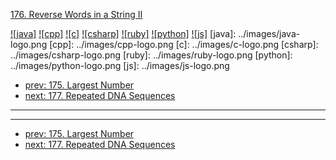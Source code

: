 [176. Reverse Words in a String II](https://leetcode.com/problems/reverse-words-in-a-string-ii/)

[![java]](../java/176-reverse-words-in-a-string-ii.md)
[![cpp]](../cpp/176-reverse-words-in-a-string-ii.md)
[![c]](../c/176-reverse-words-in-a-string-ii.md)
[![csharp]](../csharp/176-reverse-words-in-a-string-ii.md)
[![ruby]](../ruby/176-reverse-words-in-a-string-ii.md)
[![python]](../python/176-reverse-words-in-a-string-ii.md)
[![js]](../js/176-reverse-words-in-a-string-ii.md)
[java]: ../images/java-logo.png
[cpp]: ../images/cpp-logo.png
[c]: ../images/c-logo.png
[csharp]: ../images/csharp-logo.png
[ruby]: ../images/ruby-logo.png
[python]: ../images/python-logo.png
[js]: ../images/js-logo.png

- [prev: 175. Largest Number](175-largest-number.md)
- [next: 177. Repeated DNA Sequences](177-repeated-dna-sequences.md)

---


---

- [prev: 175. Largest Number](175-largest-number.md)
- [next: 177. Repeated DNA Sequences](177-repeated-dna-sequences.md)
